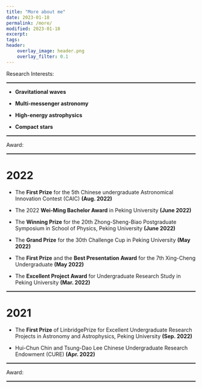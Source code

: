 ```yaml
---
title: "More about me"
date: 2023-01-18
permalink: /more/
modified: 2023-01-18
excerpt:
tags:
header:
    overlay_image: header.png
    overlay_filter: 0.1 
---
```


Research Interests:

<hr style="border:1px solid gray">

* **Gravitational waves**

* **Multi-messenger astronomy**

* **High-energy astrophysics**

* **Compact stars**

<hr style="border:1px solid gray">

Award:

<hr style="border:1px solid gray">

# 2022

* The **First Prize** for the 5th Chinese undergraduate Astronomical Innovation Contest (CAIC)  **(Aug. 2022)**

* The 2022 **Wei-Ming Bachelor Award** in Peking University  **(June 2022)**

* The **Winning Prize** for the 20th Zhong-Sheng-Biao Postgraduate Symposium in School of Physics, Peking University  **(June 2022)**

* The **Grand Prize** for the 30th Challenge Cup in Peking University  **(May 2022)**

* The **First Prize** and the **Best Presentation Award** for the 7th Xing-Cheng Undergraduate  **(May 2022)**

* The **Excellent Project Award** for Undergraduate Research Study in Peking University  **(Mar. 2022)**

<hr style="border:1px solid gray">

# 2021

* The **First Prize** of LinbridgePrize for Excellent Undergraduate Research Projects in Astronomy and Astrophysics, Peking University  **(Sep. 2022)**

* Hui-Chun Chin and Tsung-Dao Lee Chinese Undergraduate Research Endowment (CURE)  **(Apr. 2022)**

<hr style="border:1px solid gray">

Award:

<hr style="border:1px solid gray">





